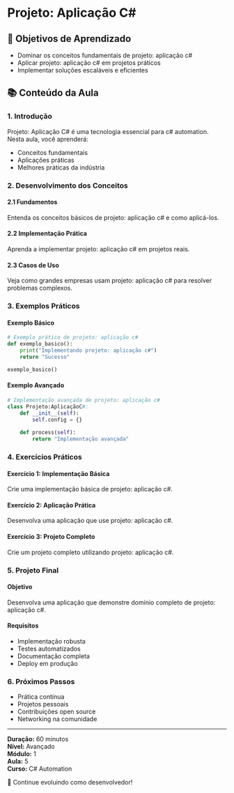 # Projeto: Aplicação C#

## 🎯 Objetivos de Aprendizado
- Dominar os conceitos fundamentais de projeto: aplicação c#
- Aplicar projeto: aplicação c# em projetos práticos
- Implementar soluções escaláveis e eficientes

## 📚 Conteúdo da Aula

### 1. Introdução
Projeto: Aplicação C# é uma tecnologia essencial para c# automation. Nesta aula, você aprenderá:

- Conceitos fundamentais
- Aplicações práticas
- Melhores práticas da indústria

### 2. Desenvolvimento dos Conceitos

#### 2.1 Fundamentos
Entenda os conceitos básicos de projeto: aplicação c# e como aplicá-los.

#### 2.2 Implementação Prática
Aprenda a implementar projeto: aplicação c# em projetos reais.

#### 2.3 Casos de Uso
Veja como grandes empresas usam projeto: aplicação c# para resolver problemas complexos.

### 3. Exemplos Práticos

#### Exemplo Básico
```python
# Exemplo prático de projeto: aplicação c#
def exemplo_basico():
    print("Implementando projeto: aplicação c#")
    return "Sucesso"

exemplo_basico()
```

#### Exemplo Avançado
```python
# Implementação avançada de projeto: aplicação c#
class Projeto:AplicaçãoC#:
    def __init__(self):
        self.config = {}
    
    def process(self):
        return "Implementação avançada"
```

### 4. Exercícios Práticos

#### Exercício 1: Implementação Básica
Crie uma implementação básica de projeto: aplicação c#.

#### Exercício 2: Aplicação Prática
Desenvolva uma aplicação que use projeto: aplicação c#.

#### Exercício 3: Projeto Completo
Crie um projeto completo utilizando projeto: aplicação c#.

### 5. Projeto Final

#### Objetivo
Desenvolva uma aplicação que demonstre domínio completo de projeto: aplicação c#.

#### Requisitos
- Implementação robusta
- Testes automatizados
- Documentação completa
- Deploy em produção

### 6. Próximos Passos

- Prática contínua
- Projetos pessoais
- Contribuições open source
- Networking na comunidade

---

**Duração:** 60 minutos  
**Nível:** Avançado  
**Módulo:** 1  
**Aula:** 5  
**Curso:** C# Automation

🎉 Continue evoluindo como desenvolvedor!

